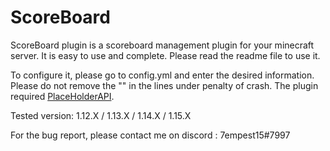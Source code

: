 # ScoreBoard
 ScoreBoard plugin is a scoreboard management plugin for your minecraft server. It is easy to use and complete. Please read the readme file to use it.
 
 
To configure it, please go to config.yml and enter the desired information. Please do not remove the "" in the lines under penalty of crash. The plugin required [PlaceHolderAPI](https://github.com/PlaceholderAPI/PlaceholderAPI). 


Tested version: 1.12.X / 1.13.X / 1.14.X / 1.15.X

For the bug report, please contact me on discord : 7empest15#7997
